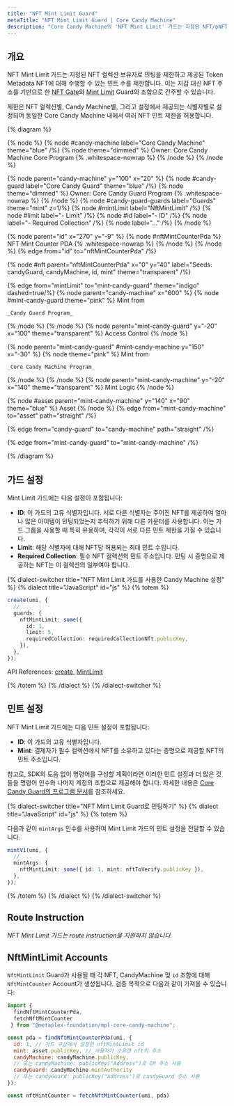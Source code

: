 ```yaml
---
title: "NFT Mint Limit Guard"
metaTitle: "NFT Mint Limit Guard | Core Candy Machine"
description: "Core Candy Machine의 'NFT Mint Limit' 가드는 지정된 NFT/pNFT 컬렉션 보유자로 민팅을 제한하고 제공된 NFT에 대해 민팅할 수 있는 Asset 수를 제한합니다."
---
```


## 개요

NFT Mint Limit 가드는 지정된 NFT 컬렉션 보유자로 민팅을 제한하고 제공된 Token Metadata NFT에 대해 수행할 수 있는 민트 수를 제한합니다. 이는 지갑 대신 NFT 주소를 기반으로 한 [NFT Gate](/kr/core-candy-machine/guards/nft-gate)와 [Mint Limit](/kr/core-candy-machine/guards/mint-limit) Guard의 조합으로 간주할 수 있습니다.

제한은 NFT 컬렉션별, Candy Machine별, 그리고 설정에서 제공되는 식별자별로 설정되어 동일한 Core Candy Machine 내에서 여러 NFT 민트 제한을 허용합니다.

{% diagram  %}

{% node %}
{% node #candy-machine label="Core Candy Machine" theme="blue" /%}
{% node theme="dimmed" %}
Owner: Core Candy Machine Core Program {% .whitespace-nowrap %}
{% /node %}
{% /node %}

{% node parent="candy-machine" y="100" x="20" %}
{% node #candy-guard label="Core Candy Guard" theme="blue" /%}
{% node theme="dimmed" %}
Owner: Core Candy Guard Program {% .whitespace-nowrap %}
{% /node %}
{% node #candy-guard-guards label="Guards" theme="mint" z=1/%}
{% node #mintLimit label="NftMintLimit" /%}
{% node #limit label="- Limit" /%}
{% node #id label="- ID" /%}
{% node label="- Required Collection" /%}
{% node label="..." /%}
{% /node %}

{% node parent="id" x="270" y="-9"  %}
{% node #nftMintCounterPda %}
NFT Mint Counter PDA {% .whitespace-nowrap %}
{% /node %}
{% /node %}
{% edge from="id" to="nftMintCounterPda" /%}

{% node #nft parent="nftMintCounterPda" x="0" y="40"  label="Seeds: candyGuard, candyMachine, id, mint" theme="transparent"  /%}

{% edge from="mintLimit" to="mint-candy-guard" theme="indigo" dashed=true/%}
{% node parent="candy-machine" x="600" %}
  {% node #mint-candy-guard theme="pink" %}
    Mint from

    _Candy Guard Program_
  {% /node %}
{% /node %}
{% node parent="mint-candy-guard" y="-20" x="100" theme="transparent" %}
  Access Control
{% /node %}

{% node parent="mint-candy-guard" #mint-candy-machine y="150" x="-30" %}
  {% node  theme="pink" %}
    Mint from

    _Core Candy Machine Program_
  {% /node %}
{% /node %}
{% node parent="mint-candy-machine" y="-20" x="140" theme="transparent" %}
  Mint Logic
{% /node %}

{% node #asset parent="mint-candy-machine" y="140" x="90" theme="blue" %}
  Asset
{% /node %}
{% edge from="mint-candy-machine" to="asset" path="straight" /%}

{% edge from="candy-guard" to="candy-machine" path="straight" /%}

{% edge from="mint-candy-guard" to="mint-candy-machine" /%}

{% /diagram %}

## 가드 설정

Mint Limit 가드에는 다음 설정이 포함됩니다:

- **ID**: 이 가드의 고유 식별자입니다. 서로 다른 식별자는 주어진 NFT를 제공하여 얼마나 많은 아이템이 민팅되었는지 추적하기 위해 다른 카운터를 사용합니다. 이는 가드 그룹을 사용할 때 특히 유용하며, 각각이 서로 다른 민트 제한을 가질 수 있습니다.
- **Limit**: 해당 식별자에 대해 NFT당 허용되는 최대 민트 수입니다.
- **Required Collection**: 필수 NFT 컬렉션의 민트 주소입니다. 민팅 시 증명으로 제공하는 NFT는 이 컬렉션의 일부여야 합니다.

{% dialect-switcher title="NFT Mint Limit 가드를 사용한 Candy Machine 설정" %}
{% dialect title="JavaScript" id="js" %}
{% totem %}

```ts
create(umi, {
  // ...
  guards: {
    nftMintLimit: some({
      id: 1,
      limit: 5,
      requiredCollection: requiredCollectionNft.publicKey,
    }),
  },
});
```

API References: [create](https://mpl-core-candy-machine.typedoc.metaplex.com/functions/create.html), [MintLimit](https://mpl-core-candy-machine.typedoc.metaplex.com/types/NftMintLimit.html)

{% /totem %}
{% /dialect %}
{% /dialect-switcher %}

## 민트 설정

NFT Mint Limit 가드에는 다음 민트 설정이 포함됩니다:

- **ID**: 이 가드의 고유 식별자입니다.
- **Mint**: 결제자가 필수 컬렉션에서 NFT를 소유하고 있다는 증명으로 제공할 NFT의 민트 주소입니다.

참고로, SDK의 도움 없이 명령어를 구성할 계획이라면 이러한 민트 설정과 더 많은 것들을 명령어 인수와 나머지 계정의 조합으로 제공해야 합니다. 자세한 내용은 [Core Candy Guard의 프로그램 문서](https://github.com/metaplex-foundation/mpl-core-candy-machine/tree/main/programs/candy-guard#nftmintlimit)를 참조하세요.

{% dialect-switcher title="NFT Mint Limit Guard로 민팅하기" %}
{% dialect title="JavaScript" id="js" %}
{% totem %}

다음과 같이 `mintArgs` 인수를 사용하여 Mint Limit 가드의 민트 설정을 전달할 수 있습니다.

```ts
mintV1(umi, {
  // ...
  mintArgs: {
    nftMintLimit: some({ id: 1, mint: nftToVerify.publicKey }),
  },
});
```

{% /totem %}
{% /dialect %}
{% /dialect-switcher %}

## Route Instruction

_NFT Mint Limit 가드는 route instruction을 지원하지 않습니다._

## NftMintLimit Accounts
`NftMintLimit` Guard가 사용될 때 각 NFT, CandyMachine 및 `id` 조합에 대해 `NftMintCounter` Account가 생성됩니다. 검증 목적으로 다음과 같이 가져올 수 있습니다:

```js
import {
  findNftMintCounterPda,
  fetchNftMintCounter
 } from "@metaplex-foundation/mpl-core-candy-machine";

const pda = findNftMintCounterPda(umi, {
  id: 1, // 가드 구성에서 설정한 nftMintLimit id
  mint: asset.publicKey, // 사용자가 소유한 nft의 주소
  candyMachine: candyMachine.publicKey,
  // 또는 candyMachine: publicKey("Address")로 CM 주소 사용
  candyGuard: candyMachine.mintAuthority
  // 또는 candyGuard: publicKey("Address")로 candyGuard 주소 사용
});

const nftMintCounter = fetchNftMintCounter(umi, pda)
```